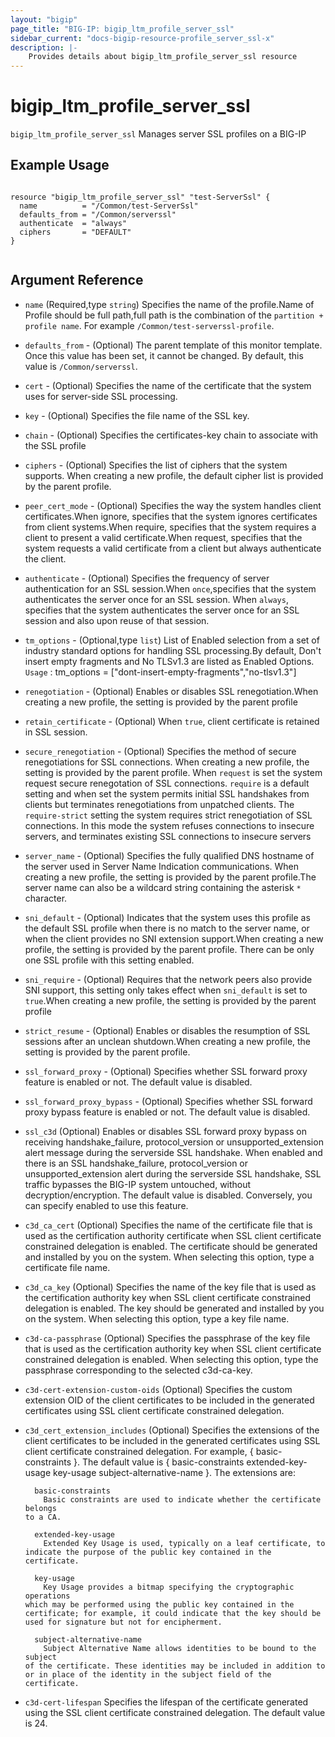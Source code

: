 ```yaml
---
layout: "bigip"
page_title: "BIG-IP: bigip_ltm_profile_server_ssl"
sidebar_current: "docs-bigip-resource-profile_server_ssl-x"
description: |-
    Provides details about bigip_ltm_profile_server_ssl resource
---
```


# bigip_ltm_profile_server_ssl

`bigip_ltm_profile_server_ssl` Manages server SSL profiles on a BIG-IP



## Example Usage
    

```hcl

resource "bigip_ltm_profile_server_ssl" "test-ServerSsl" {
  name          = "/Common/test-ServerSsl"
  defaults_from = "/Common/serverssl"
  authenticate  = "always"
  ciphers       = "DEFAULT"
}
  
```      

## Argument Reference

* `name` (Required,type `string`) Specifies the name of the profile.Name of Profile should be full path,full path is the combination of the `partition + profile name`. For example `/Common/test-serverssl-profile`.

* `defaults_from` - (Optional) The parent template of this monitor template. Once this value has been set, it cannot be changed. By default, this value is `/Common/serverssl`.

* `cert` - (Optional) Specifies the name of the certificate that the system uses for server-side SSL processing.

* `key` - (Optional) Specifies the file name of the SSL key.

* `chain` - (Optional) Specifies the certificates-key chain to associate with the SSL profile

* `ciphers` - (Optional) Specifies the list of ciphers that the system supports. When creating a new profile, the default cipher list is provided by the parent profile.

* `peer_cert_mode` - (Optional) Specifies the way the system handles client certificates.When ignore, specifies that the system ignores certificates from client systems.When require, specifies that the system requires a client to present a valid certificate.When request, specifies that the system requests a valid certificate from a client but always authenticate the client.

* `authenticate` - (Optional) Specifies the frequency of server authentication for an SSL session.When `once`,specifies that the system authenticates the server once for an SSL session.
When `always`, specifies that the system authenticates the server once for an SSL session and also upon reuse of that session.

* `tm_options` - (Optional,type `list`) List of Enabled selection from a set of industry standard options for handling SSL processing.By default,
Don't insert empty fragments and No TLSv1.3 are listed as Enabled Options. `Usage` : tm_options    = ["dont-insert-empty-fragments","no-tlsv1.3"]

* `renegotiation` - (Optional) Enables or disables SSL renegotiation.When creating a new profile, the setting is provided by the parent profile

* `retain_certificate` - (Optional) When `true`, client certificate is retained in SSL session.

* `secure_renegotiation` - (Optional) Specifies the method of secure renegotiations for SSL connections. When creating a new profile, the setting is provided by the parent profile.
    When `request` is set the system request secure renegotation of SSL connections.
    `require` is a default setting and when set the system permits initial SSL handshakes from clients but terminates renegotiations from unpatched clients.
    The `require-strict` setting the system requires strict renegotiation of SSL connections. In this mode the system refuses connections to insecure servers, and terminates existing SSL connections to insecure servers

* `server_name` - (Optional) Specifies the fully qualified DNS hostname of the server used in Server Name Indication communications. When creating a new profile, the setting is provided by the parent profile.The server name can also be a wildcard string containing the asterisk `*` character.

* `sni_default` - (Optional) Indicates that the system uses this profile as the default SSL profile when there is no match to the server name, or when the client provides no SNI extension support.When creating a new profile, the setting is provided by the parent profile.
There can be only one SSL profile with this setting enabled.

* `sni_require` - (Optional) Requires that the network peers also provide SNI support, this setting only takes effect when `sni_default` is set to `true`.When creating a new profile, the setting is provided by the parent profile

* `strict_resume` - (Optional) Enables or disables the resumption of SSL sessions after an unclean shutdown.When creating a new profile, the setting is provided by the parent profile.

* `ssl_forward_proxy` - (Optional) Specifies whether SSL forward proxy feature is enabled or not. The default value is disabled.

* `ssl_forward_proxy_bypass` - (Optional) Specifies whether SSL forward proxy bypass feature is enabled or not. The default value is disabled. 

* `ssl_c3d` (Optional) Enables or disables SSL forward proxy bypass on receiving
 handshake_failure, protocol_version or unsupported_extension alert message during the serverside SSL handshake. When enabled and there is an SSL handshake_failure, protocol_version or unsupported_extension alert during the serverside SSL handshake, SSL traffic bypasses the BIG-IP system untouched, without decryption/encryption. The default value is disabled. Conversely, you can specify enabled to use this feature.

* `c3d_ca_cert` (Optional) Specifies the name of the certificate file that is used as the certification authority certificate when SSL client certificate constrained delegation is enabled. The certificate should be generated and installed by you on the system. When selecting this option, type a certificate file name.

* `c3d_ca_key` (Optional) Specifies the name of the key file that is used as the certification authority key when SSL client certificate constrained delegation is enabled. The key should be generated and installed by you on the system. When selecting this option, type a key file name.

* `c3d-ca-passphrase` (Optional) Specifies the passphrase of the key file that is used as the certification authority key when SSL client certificate constrained delegation is enabled. When selecting this option, type the passphrase corresponding to the selected c3d-ca-key.

* `c3d-cert-extension-custom-oids` (Optional) Specifies the custom extension OID of the client certificates to be included in the generated certificates using SSL client certificate constrained delegation.

* `c3d_cert_extension_includes` (Optional) Specifies the extensions of the client certificates to be included in the generated certificates using SSL client certificate constrained delegation. For example, { basic-constraints }. The default value is { basic-constraints extended-key-usage key-usage subject-alternative-name }. The extensions are:

	    basic-constraints
		  Basic constraints are used to indicate whether the certificate belongs
      to a CA.

	    extended-key-usage
		  Extended Key Usage is used, typically on a leaf certificate, to 
      indicate the purpose of the public key contained in the certificate.

	    key-usage
		  Key Usage provides a bitmap specifying the cryptographic operations 
      which may be performed using the public key contained in the 
      certificate; for example, it could indicate that the key should be 
      used for signature but not for encipherment.

	    subject-alternative-name
		  Subject Alternative Name allows identities to be bound to the subject
      of the certificate. These identities may be included in addition to 
      or in place of the identity in the subject field of the certificate.

* `c3d-cert-lifespan` Specifies the lifespan of the certificate generated using the SSL client certificate constrained delegation. The default value is 24.

